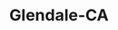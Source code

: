 ---
title: Glendale-CA
slug: glendale-ca
f_state:
- cms/state/california.md
f_locations:
- cms/payday-loan/cash-plus-glendale-8267.md
- cms/payday-loan/cash-plus-8292.md
- cms/payday-loan/cashiers-express-9111.md
- cms/payday-loan/cashiers-express-9112.md
- cms/payday-loan/check-into-cash-11594.md
- cms/payday-loan/check-into-cash-11663.md
- cms/payday-loan/check-into-cash-11664.md
- cms/payday-loan/check-into-cash-of-california-13270.md
- cms/payday-loan/continental-currency-15346.md
- cms/payday-loan/ev-monroe-payday-advance-16850.md
- cms/payday-loan/michels-pay-station-20838.md
- cms/payday-loan/orphali-jacob-md-23349.md
- cms/payday-loan/popular-cash-express-24491.md
- cms/payday-loan/popular-cash-express-dmv-services-24519.md
- cms/payday-loan/popular-cash-express-dmv-services-24520.md
- cms/payday-loan/telecheck-27179.md
- cms/payday-loan/valley-check-cashers-28470.md
- cms/payday-loan/valley-check-cashers-28471.md
- cms/payday-loan/west-coast-cash-28683.md
updated-on: '2024-05-30T13:41:28.615Z'
created-on: '2024-05-30T13:41:28.615Z'
published-on: '2024-05-30T13:54:32.469Z'
f_city: Glendale
layout: '[city].html'
tags: city
---